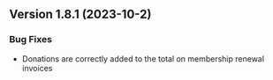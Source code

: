  ## Version 1.8.1 (2023-10-2)

 ### Bug Fixes
 - Donations are correctly added to the total on membership renewal invoices
